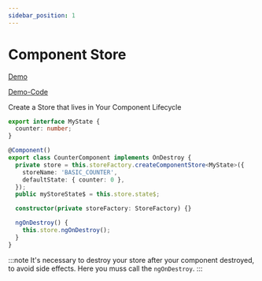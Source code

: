 ```yaml
---
sidebar_position: 1
---
```


# Component Store

[Demo](https://gernsdorfer.github.io/ngrx-lite/sample-app)

[Demo-Code](https://github.com/gernsdorfer/ngrx-lite/tree/master/apps/sample-app/src/app/component-store/basic)

Create a Store that lives in Your Component Lifecycle

```ts title="app.component.ts"
export interface MyState {
  counter: number;
}

@Component()
export class CounterComponent implements OnDestroy {
  private store = this.storeFactory.createComponentStore<MyState>({
    storeName: 'BASIC_COUNTER',
    defaultState: { counter: 0 },
  });
  public myStoreState$ = this.store.state$;

  constructor(private storeFactory: StoreFactory) {}

  ngOnDestroy() {
    this.store.ngOnDestroy();
  }
}
```

:::note
It's necessary to destroy your store after your component destroyed, to avoid side effects.
Here you muss call the `ngOnDestroy`.
:::
